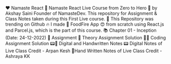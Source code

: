 ❤️ Namaste React 🙏
Namaste React Live Course from Zero to Hero 🚀 by Akshay Saini Founder of NamasteDev. This repository for Assignment & Class Notes taken during this First Live course.
💖 This Repository was trending on Github 🔥
I made 🚀 FoodFire App 😍 from scratch using React.js and Parcel.js, which is the part of this course.
📚 Chapter 01 - Inception (Date: 24-12-2022)
📘 Assignment
📖 Theory Assignment Solution
👨‍💻 Coding Assignment Solution
📟📝 Digital and Handwritten Notes
📟 Digital Notes of Live Class Credit - Arpan Kesh
📝Hand Written Notes of Live Class Credit - Ashraya KK
